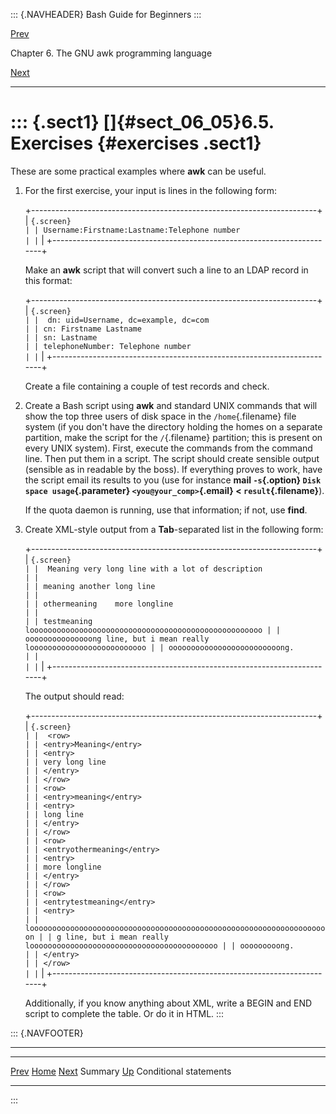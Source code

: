 ::: {.NAVHEADER}
Bash Guide for Beginners
:::

[Prev](sect_06_04.md)

Chapter 6. The GNU awk programming language

[Next](chap_07.md)

------------------------------------------------------------------------

::: {.sect1}
[]{#sect_06_05}6.5. Exercises {#exercises .sect1}
=============================

These are some practical examples where **awk** can be useful.

1.  For the first exercise, your input is lines in the following form:

    +-----------------------------------------------------------------------+
    | ``` {.screen}                                                         |
    | Username:Firstname:Lastname:Telephone number                          |
    | ```                                                                   |
    +-----------------------------------------------------------------------+

    Make an **awk** script that will convert such a line to an LDAP
    record in this format:

    +-----------------------------------------------------------------------+
    | ``` {.screen}                                                         |
    | dn: uid=Username, dc=example, dc=com                                 |
    | cn: Firstname Lastname                                                |
    | sn: Lastname                                                          |
    | telephoneNumber: Telephone number                                     |
    | ```                                                                   |
    +-----------------------------------------------------------------------+

    Create a file containing a couple of test records and check.

2.  Create a Bash script using **awk** and standard UNIX commands that
    will show the top three users of disk space in the
    `/home`{.filename} file system (if you don\'t have the directory
    holding the homes on a separate partition, make the script for the
    `/`{.filename} partition; this is present on every UNIX system).
    First, execute the commands from the command line. Then put them in
    a script. The script should create sensible output (sensible as in
    readable by the boss). If everything proves to work, have the script
    email its results to you (use for instance **mail `-s`{.option}
    `Disk space usage`{.parameter} `<you@your_comp>`{.email} \<
    `result`{.filename}**).

    If the quota daemon is running, use that information; if not, use
    **find**.

3.  Create XML-style output from a **Tab**-separated list in the
    following form:

    +-----------------------------------------------------------------------+
    | ``` {.screen}                                                         |
    | Meaning very long line with a lot of description                     |
    |                                                                       |
    | meaning another long line                                             |
    |                                                                       |
    | othermeaning    more longline                                         |
    |                                                                       |
    | testmeaning     loooooooooooooooooooooooooooooooooooooooooooooooooooo |
    | ooooooooooooooong line, but i mean really loooooooooooooooooooooooooo |
    | ooooooooooooooooooooooooong.                                          |
    |                                                                       |
    | ```                                                                   |
    +-----------------------------------------------------------------------+

    The output should read:

    +-----------------------------------------------------------------------+
    | ``` {.screen}                                                         |
    | <row>                                                                |
    | <entry>Meaning</entry>                                                |
    | <entry>                                                               |
    | very long line                                                        |
    | </entry>                                                              |
    | </row>                                                                |
    | <row>                                                                 |
    | <entry>meaning</entry>                                                |
    | <entry>                                                               |
    | long line                                                             |
    | </entry>                                                              |
    | </row>                                                                |
    | <row>                                                                 |
    | <entryothermeaning</entry>                                            |
    | <entry>                                                               |
    | more longline                                                         |
    | </entry>                                                              |
    | </row>                                                                |
    | <row>                                                                 |
    | <entrytestmeaning</entry>                                             |
    | <entry>                                                               |
    | looooooooooooooooooooooooooooooooooooooooooooooooooooooooooooooooooon |
    | g line, but i mean really loooooooooooooooooooooooooooooooooooooooooo |
    | ooooooooong.                                                          |
    | </entry>                                                              |
    | </row>                                                                |
    | ```                                                                   |
    +-----------------------------------------------------------------------+

    Additionally, if you know anything about XML, write a BEGIN and END
    script to complete the table. Or do it in HTML.
:::

::: {.NAVFOOTER}

------------------------------------------------------------------------

  ------------------------- -------------------- ------------------------
  [Prev](sect_06_04.md)    [Home](index.md)      [Next](chap_07.md)
  Summary                    [Up](chap_06.md)    Conditional statements
  ------------------------- -------------------- ------------------------
:::
